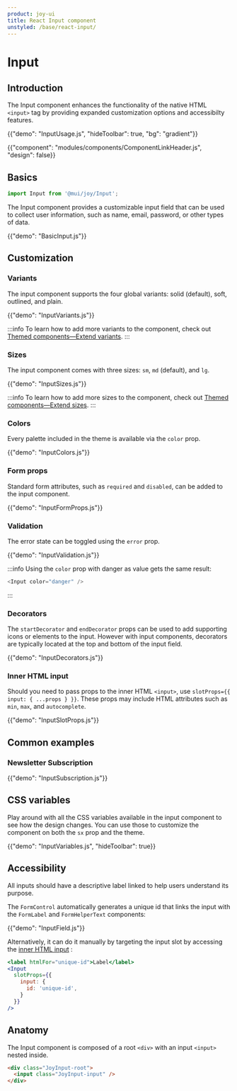 ```yaml
---
product: joy-ui
title: React Input component
unstyled: /base/react-input/
---
```



# Input


<p class="description"The Input component facilitates the entry of text data from the user.</p>


## Introduction


The Input component enhances the functionality of the native HTML `<input>` tag by providing expanded customization options and accessibilty features.


{{"demo": "InputUsage.js", "hideToolbar": true, "bg": "gradient"}}


{{"component": "modules/components/ComponentLinkHeader.js", "design": false}}


## Basics


```jsx
import Input from '@mui/joy/Input';
```


The Input component provides a customizable input field that can be used to collect user information, such as name, email, password, or other types of data.


{{"demo": "BasicInput.js"}}


## Customization


### Variants


The input component supports the four global variants: solid (default), soft, outlined, and plain.


{{"demo": "InputVariants.js"}}


:::info
To learn how to add more variants to the component, check out [Themed components—Extend variants](/joy-ui/customization/themed-components/#extend-variants).
:::


### Sizes


The input component comes with three sizes: `sm`, `md` (default), and `lg`.


{{"demo": "InputSizes.js"}}


:::info
To learn how to add more sizes to the component, check out [Themed components—Extend sizes](/joy-ui/customization/themed-components/#extend-sizes).
:::


### Colors


Every palette included in the theme is available via the `color` prop.


{{"demo": "InputColors.js"}}


### Form props


Standard form attributes, such as `required` and `disabled`, can be added to the input component.


{{"demo": "InputFormProps.js"}}


### Validation


The error state can be toggled using the `error` prop.


{{"demo": "InputValidation.js"}}


:::info
Using the `color` prop with danger as value gets the same result:


```js
<Input color="danger" />
```
:::


### Decorators


The `startDecorator` and `endDecorator` props can be used to add supporting icons or elements to the input.
However with input components, decorators are typically located at the top and bottom of the input field.


{{"demo": "InputDecorators.js"}}


### Inner HTML input


Should you need to pass props to the inner HTML `<input>`, use `slotProps={{ input: { ...props } }}`.
These props may include HTML attributes such as `min`, `max`, and `autocomplete`.


{{"demo": "InputSlotProps.js"}}


## Common examples


### Newsletter Subscription


{{"demo": "InputSubscription.js"}}


## CSS variables


Play around with all the CSS variables available in the input component to see how the design changes.
You can use those to customize the component on both the `sx` prop and the theme.


{{"demo": "InputVariables.js", "hideToolbar": true}}


## Accessibility


All inputs should have a descriptive label linked to help users understand its purpose.


The `FormControl` automatically generates a unique id that links the input with the `FormLabel` and `FormHelperText` components:


{{"demo": "InputField.js"}}


Alternatively, it can do it manually by targeting the input slot by accessing the [inner HTML input](#inner-html-input) :


```jsx
<label htmlFor="unique-id">Label</label>
<Input
  slotProps={{
    input: {
      id: 'unique-id',
    }
  }}
/>
```


## Anatomy


The Input component is composed of a root `<div>` with an input `<input>` nested inside.


```html
<div class="JoyInput-root">
  <input class="JoyInput-input" />
</div>
```
